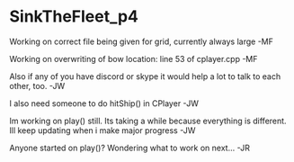 # SinkTheFleet_p4
Working on correct file being given for grid, currently always large -MF

Working on overwriting of bow location: line 53 of cplayer.cpp -MF

Also if any of you have discord or skype it would help a lot to talk to each other, too. -JW

I also need someone to do hitShip() in CPlayer -JW

Im working on play() still. Its taking a while because everything is different. Ill keep updating when i make major progress -JW

Anyone started on play()? Wondering what to work on next... -JR
